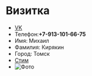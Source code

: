 # **Визитка**
- [VK](https://vk.com/idgtroling)
- Телефон:**+7-913-101-66-75**
- Имя: Михаил
- Фамилия: Кирякин
- Город: Томск
- [Cтим](https://steamcommunity.com/id/Gtr0ling)
- ![Фото](https://pp.userapi.com/c824501/v824501134/5a129/V4VE-Y2sqzg.jpg)
